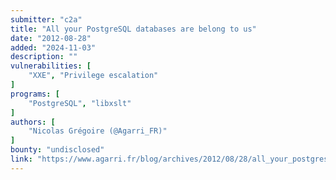 ```yaml
---
submitter: "c2a"
title: "All your PostgreSQL databases are belong to us"
date: "2012-08-28"
added: "2024-11-03"
description: ""
vulnerabilities: [
    "XXE", "Privilege escalation"
]
programs: [
    "PostgreSQL", "libxslt"
]
authors: [
    "Nicolas Grégoire (@Agarri_FR)"
]
bounty: "undisclosed"
link: "https://www.agarri.fr/blog/archives/2012/08/28/all_your_postgresql_databases_are_belong_to_us/index.html"
---
```




